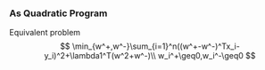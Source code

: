### As Quadratic Program

Equivalent problem
$$
\min_{w^+,w^-}\sum_{i=1}^n((w^+-w^-)^Tx_i-y_i)^2+\lambda1^T(w^2+w^-)\\
w_i^+\geq0,w_i^-\geq0
$$
